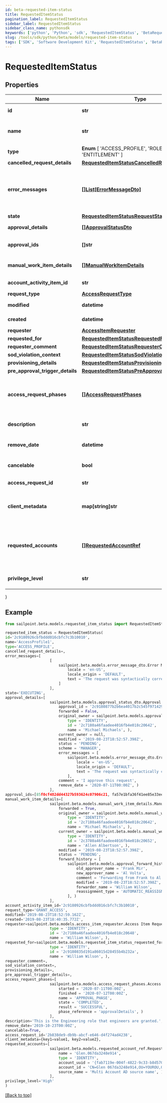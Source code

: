 ```yaml
---
id: beta-requested-item-status
title: RequestedItemStatus
pagination_label: RequestedItemStatus
sidebar_label: RequestedItemStatus
sidebar_class_name: pythonsdk
keywords: ['python', 'Python', 'sdk', 'RequestedItemStatus', 'BetaRequestedItemStatus'] 
slug: /tools/sdk/python/beta/models/requested-item-status
tags: ['SDK', 'Software Development Kit', 'RequestedItemStatus', 'BetaRequestedItemStatus']
---
```


# RequestedItemStatus


## Properties

Name | Type | Description | Notes
------------ | ------------- | ------------- | -------------
**id** | **str** | The ID of the access request. | [optional] 
**name** | **str** | Human-readable display name of the item being requested. | [optional] 
**type** |  **Enum** [  'ACCESS_PROFILE',    'ROLE',    'ENTITLEMENT' ] | Type of requested object. | [optional] 
**cancelled_request_details** | [**RequestedItemStatusCancelledRequestDetails**](requested-item-status-cancelled-request-details) |  | [optional] 
**error_messages** | [**[]List[ErrorMessageDto]**](error-message-dto) | List of list of localized error messages, if any, encountered during the approval/provisioning process. | [optional] 
**state** | [**RequestedItemStatusRequestState**](requested-item-status-request-state) |  | [optional] 
**approval_details** | [**[]ApprovalStatusDto**](approval-status-dto) | Approval details for each item. | [optional] 
**approval_ids** | **[]str** | List of approval IDs associated with the request. | [optional] 
**manual_work_item_details** | [**[]ManualWorkItemDetails**](manual-work-item-details) | Manual work items created for provisioning the item. | [optional] 
**account_activity_item_id** | **str** | Id of associated account activity item. | [optional] 
**request_type** | [**AccessRequestType**](access-request-type) |  | [optional] 
**modified** | **datetime** | When the request was last modified. | [optional] 
**created** | **datetime** | When the request was created. | [optional] 
**requester** | [**AccessItemRequester**](access-item-requester) |  | [optional] 
**requested_for** | [**RequestedItemStatusRequestedFor**](requested-item-status-requested-for) |  | [optional] 
**requester_comment** | [**RequestedItemStatusRequesterComment**](requested-item-status-requester-comment) |  | [optional] 
**sod_violation_context** | [**RequestedItemStatusSodViolationContext**](requested-item-status-sod-violation-context) |  | [optional] 
**provisioning_details** | [**RequestedItemStatusProvisioningDetails**](requested-item-status-provisioning-details) |  | [optional] 
**pre_approval_trigger_details** | [**RequestedItemStatusPreApprovalTriggerDetails**](requested-item-status-pre-approval-trigger-details) |  | [optional] 
**access_request_phases** | [**[]AccessRequestPhases**](access-request-phases) | A list of Phases that the Access Request has gone through in order, to help determine the status of the request. | [optional] 
**description** | **str** | Description associated to the requested object. | [optional] 
**remove_date** | **datetime** | When the role access is scheduled for removal. | [optional] 
**cancelable** | **bool** | True if the request can be canceled. | [optional] [default to False]
**access_request_id** | **str** | This is the account activity id. | [optional] 
**client_metadata** | **map[string]str** | Arbitrary key-value pairs, if any were included in the corresponding access request | [optional] 
**requested_accounts** | [**[]RequestedAccountRef**](requested-account-ref) | The accounts selected by the user for the access to be provisioned on, in case they have multiple accounts on one or more sources. | [optional] 
**privilege_level** | **str** | The privilege level of the requested access item, if applicable. | [optional] 
}

## Example

```python
from sailpoint.beta.models.requested_item_status import RequestedItemStatus

requested_item_status = RequestedItemStatus(
id='2c9180926cbfbddd016cbfc7c3b10010',
name='AccessProfile1',
type='ACCESS_PROFILE',
cancelled_request_details=,
error_messages=[
                    [
                        sailpoint.beta.models.error_message_dto.Error Message Dto(
                            locale = 'en-US', 
                            locale_origin = 'DEFAULT', 
                            text = 'The request was syntactically correct but its content is semantically invalid.', )
                        ]
                    ],
state='EXECUTING',
approval_details=[
                    sailpoint.beta.models.approval_status_dto.Approval Status Dto(
                        approval_id = '2c9180877b2b6ea4017b2c545f971429', 
                        forwarded = False, 
                        original_owner = sailpoint.beta.models.approval_status_dto_original_owner.ApprovalStatusDto_originalOwner(
                            type = 'IDENTITY', 
                            id = '2c7180a46faadee4016fb4e018c20642', 
                            name = 'Michael Michaels', ), 
                        current_owner = null, 
                        modified = '2019-08-23T18:52:57.398Z', 
                        status = 'PENDING', 
                        scheme = 'MANAGER', 
                        error_messages = [
                            sailpoint.beta.models.error_message_dto.Error Message Dto(
                                locale = 'en-US', 
                                locale_origin = 'DEFAULT', 
                                text = 'The request was syntactically correct but its content is semantically invalid.', )
                            ], 
                        comment = 'I approve this request', 
                        remove_date = '2020-07-11T00:00Z', )
                    ],
approval_ids=[85f0cf482dd44327b593624c07906c21, fa57e1bfa36f41ee85e33ee59fcbeac5],
manual_work_item_details=[
                    sailpoint.beta.models.manual_work_item_details.Manual Work Item Details(
                        forwarded = True, 
                        original_owner = sailpoint.beta.models.manual_work_item_details_original_owner.ManualWorkItemDetails_originalOwner(
                            type = 'IDENTITY', 
                            id = '2c7180a46faadee4016fb4e018c20642', 
                            name = 'Michael Michaels', ), 
                        current_owner = sailpoint.beta.models.manual_work_item_details_current_owner.ManualWorkItemDetails_currentOwner(
                            type = 'IDENTITY', 
                            id = '2c3780a46faadee4016fb4e018c20652', 
                            name = 'Allen Albertson', ), 
                        modified = '2019-08-23T18:52:57.398Z', 
                        status = 'PENDING', 
                        forward_history = [
                            sailpoint.beta.models.approval_forward_history.Approval Forward History(
                                old_approver_name = 'Frank Mir', 
                                new_approver_name = 'Al Volta', 
                                comment = 'Forwarding from Frank to Al', 
                                modified = '2019-08-23T18:52:57.398Z', 
                                forwarder_name = 'William Wilson', 
                                reassignment_type = 'AUTOMATIC_REASSIGNMENT', )
                            ], )
                    ],
account_activity_item_id='2c9180926cbfbddd016cbfc7c3b10010',
request_type='GRANT_ACCESS',
modified='2019-08-23T18:52:59.162Z',
created='2019-08-23T18:40:35.772Z',
requester=sailpoint.beta.models.access_item_requester.Access Item Requester(
                    type = 'IDENTITY', 
                    id = '2c7180a46faadee4016fb4e018c20648', 
                    name = 'William Wilson', ),
requested_for=sailpoint.beta.models.requested_item_status_requested_for.RequestedItemStatus_requestedFor(
                    type = 'IDENTITY', 
                    id = '2c9180835d191a86015d28455b4b232a', 
                    name = 'William Wilson', ),
requester_comment=,
sod_violation_context=,
provisioning_details=,
pre_approval_trigger_details=,
access_request_phases=[
                    sailpoint.beta.models.access_request_phases.Access Request Phases(
                        started = '2020-07-11T00:00Z', 
                        finished = '2020-07-12T00:00Z', 
                        name = 'APPROVAL_PHASE', 
                        state = 'COMPLETED', 
                        result = 'SUCCESSFUL', 
                        phase_reference = 'approvalDetails', )
                    ],
description='This is the Engineering role that engineers are granted.',
remove_date='2019-10-23T00:00Z',
cancelable=True,
access_request_id='2b838de9-db9b-abcf-e646-d4f274ad4238',
client_metadata={key1=value1, key2=value2},
requested_accounts=[
                    sailpoint.beta.models.requested_account_ref.Requested Account Ref(
                        name = 'Glen.067da3248e914', 
                        type = 'IDENTITY', 
                        account_uuid = '{fab7119e-004f-4822-9c33-b8d570d6c6a6}', 
                        account_id = 'CN=Glen 067da3248e914,OU=YOUROU,OU=org-data-service,DC=YOURDC,DC=local', 
                        source_name = 'Multi Account AD source name', )
                    ],
privilege_level='High'
)

```
[[Back to top]](#) 

